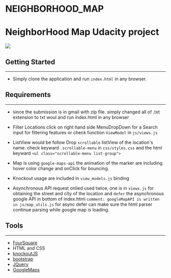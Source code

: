 #  NEIGHBORHOOD_MAP

# NeighborHood Map Udacity project
![](map_demo.gif)

## Getting Started 
---------
*  Simply clone the application and run `index.html` in any browser. 

## Requirements
-------
* since the submission is in gmail with zip file. simply changed all of .txt extension to txt woul and run index.html in any browser

* Filter Locations click on right hand side MenuDropDown for a Search input for filtering features or check function `ViewModel` in `js/views.js`

*  ListView would be follow Drop `scrollable` listView of the location's name. check keyward `.scrollable-menu` in `css/styles.css` and the html keyward `<ul class="scrollable-menu list-group">`

* Map is using `google-maps-api` the animation of the marker are including hover color change and onClick for bouncing. 

* Knockout usage are included in `view_models.js` binding 

* Asynchronous API request onlied used twice, one is in `views.js` for obtaining the street and city of the location and `defer` the asynchronous google API in bottom of index.html `comment: googleMapAPI is written in js/map_utils.js` for async defer can make sure the html parser continue parsing while google map is loading.



## Tools
---
* [FourSquare](https://developer.foursquare.com/)
*  HTML and CSS 
* [knockoutJS](https://github.com/knockout/knockout/commit/09dae4db720d28cf85a1cad87f2fca95a3eed79d)
* [bootstrap](https://getbootstrap.com/)
* [JQuery](https://ajax.googleapis.com/ajax/libs/jquery/3.2.1/jquery.min.js)
* [GoogleMaps](https://cloud.google.com/maps-platform/)
